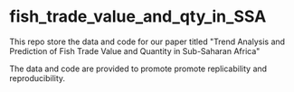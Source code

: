 # fish_trade_value_and_qty_in_SSA
This repo store the data and code for our paper titled "Trend Analysis and Prediction of Fish Trade Value and Quantity in Sub-Saharan Africa"

The data and code are provided to promote promote replicability and reproducibility.

